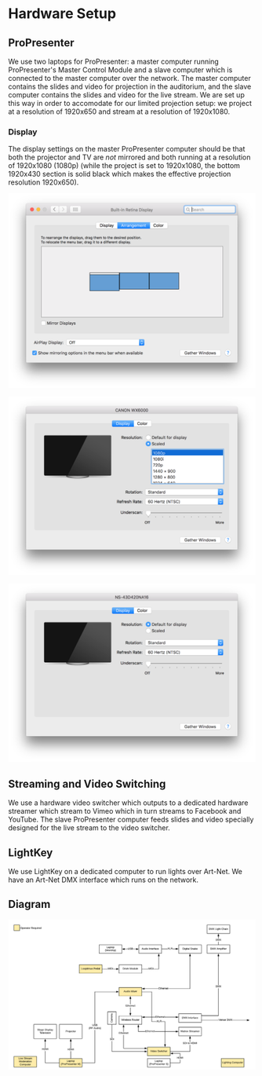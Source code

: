 # Hardware Setup

## ProPresenter

We use two laptops for ProPresenter: a master computer running ProPresenter's
Master Control Module and a slave computer which is connected to the master
computer over the network. The master computer contains the slides and video
for projection in the auditorium, and the slave computer contains the slides
and video for the live stream. We are set up this way in order to accomodate
for our limited projection setup: we project at a resolution of 1920x650 and
stream at a resolution of 1920x1080.

### Display

The display settings on the master ProPresenter computer should be that both
the projector and TV are *not* mirrored and both running at a resolution of
1920x1080 (1080p) (while the project is set to 1920x1080, the bottom 1920x430
section is solid black which makes the effective projection resolution
1920x650).

![Displays](./images/hardware/display-overview.png)

![Projector](./images/hardware/display-projector.png)

![TV](./images/hardware/display-tv.png)

## Streaming and Video Switching

We use a hardware video switcher which outputs to a dedicated hardware streamer
which stream to Vimeo which in turn streams to Facebook and YouTube. The slave
ProPresenter computer feeds slides and video specially designed for the live
stream to the video switcher.

## LightKey

We use LightKey on a dedicated computer to run lights over Art-Net. We have an
Art-Net DMX interface which runs on the network.

## Diagram

![Hardware Setup Diagram](images/hardware/setup-diagram.png)
